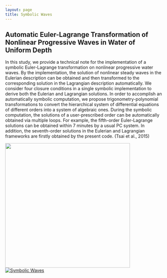 ```yaml
---
layout: page
title: Symbolic Waves
---
```

## Automatic Euler-Lagrange Transformation of Nonlinear Progressive Waves in Water of Uniform Depth

In this study, we provide a technical note for the implementation of a symbolic Euler-Lagrange transformation on nonlinear progressive water waves. 
By the implementation, the solution of nonlinear steady waves in the Eulerian description can be obtained and then transformed to the corresponding solution in the Lagrangian description automatically. 
We consider four closure conditions in a single symbolic implementation to derive both the Eulerian and Lagrangian solutions. In order to accomplish an automatically symbolic computation, we propose trigonometry-polynomial transformations to convert the hierarchical system of differential equations of different orders into a system of algebraic ones. 
During the symbolic computation, the solutions of a user-prescribed order can be automatically obtained via multiple loops. For example, the fifth-order Euler-Lagrange solutions can be obtained within 7 minutes by a usual PC system. In addition, the seventh-order solutions in the Eulerian and Lagrangian frameworks are firstly obtained by the present code. (Tsai et al., 2015)

<img src="https://static.wixstatic.com/media/d19f46_156513a96ab24ad7985d6306f536f64b.png/v1/fill/w_541,h_349,al_c,q_85,usm_0.66_1.00_0.01/d19f46_156513a96ab24ad7985d6306f536f64b.webp" width="400" height="400"> [![Symbolic Waves](http://img.youtube.com/vi/WVx88BXGSKA/0.jpg)](https://www.youtube.com/watch?v=WVx88BXGSKA)
